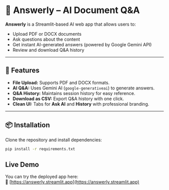 # 🤖 Answerly – AI Document Q&A

**Answerly** is a Streamlit-based AI web app that allows users to:

- Upload PDF or DOCX documents
- Ask questions about the content
- Get instant AI-generated answers (powered by Google Gemini API)
- Review and download Q&A history

---

## 🚀 Features

- **File Upload:** Supports PDF and DOCX formats.
- **AI Q&A:** Uses Gemini AI (`google-generativeai`) to generate answers.
- **Q&A History:** Maintains session history for easy reference.
- **Download as CSV:** Export Q&A history with one click.
- **Clean UI:** Tabs for **Ask AI** and **History** with professional branding.

---

## 📦 Installation

Clone the repository and install dependencies:

```bash
pip install -r requirements.txt
```

## Live Demo

You can try the deployed app here:  
🔗 [https://answerly.streamlit.app](https://answerly.streamlit.app)

